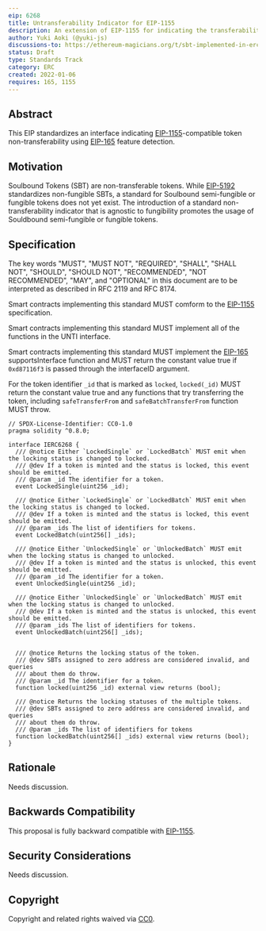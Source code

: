 ```yaml
---
eip: 6268
title: Untransferability Indicator for EIP-1155
description: An extension of EIP-1155 for indicating the transferability of the token.
author: Yuki Aoki (@yuki-js)
discussions-to: https://ethereum-magicians.org/t/sbt-implemented-in-erc1155/12182
status: Draft
type: Standards Track
category: ERC
created: 2022-01-06
requires: 165, 1155
---
```


## Abstract

This EIP standardizes an interface indicating [EIP-1155](./eip-1155.md)-compatible token non-transferability using [EIP-165](./eip-165.md) feature detection.

## Motivation

Soulbound Tokens (SBT) are non-transferable tokens. While [EIP-5192](./eip-5192.md) standardizes non-fungible SBTs, a standard for Soulbound semi-fungible or fungible tokens does not yet exist. The introduction of a standard non-transferability indicator that is agnostic to fungibility promotes the usage of Souldbound semi-fungible or fungible tokens.

## Specification

The key words "MUST", "MUST NOT", "REQUIRED", "SHALL", "SHALL NOT", "SHOULD", "SHOULD NOT", "RECOMMENDED", "NOT RECOMMENDED", "MAY", and "OPTIONAL" in this document are to be interpreted as described in RFC 2119 and RFC 8174.

Smart contracts implementing this standard MUST comform to the [EIP-1155](./eip-1155.md) specification.

Smart contracts implementing this standard MUST implement all of the functions in the UNTI interface.

Smart contracts implementing this standard MUST implement the [EIP-165](./eip-165.md) supportsInterface function and MUST return the constant value true if `0xd87116f3` is passed through the interfaceID argument.

For the token identifier `_id` that is marked as `locked`, `locked(_id)` MUST return the constant value true and any functions that try transferring the token, including `safeTransferFrom` and `safeBatchTransferFrom` function MUST throw.

```solidity
// SPDX-License-Identifier: CC0-1.0
pragma solidity ^0.8.0;

interface IERC6268 {
  /// @notice Either `LockedSingle` or `LockedBatch` MUST emit when the locking status is changed to locked.
  /// @dev If a token is minted and the status is locked, this event should be emitted.
  /// @param _id The identifier for a token.
  event LockedSingle(uint256 _id);

  /// @notice Either `LockedSingle` or `LockedBatch` MUST emit when the locking status is changed to locked.
  /// @dev If a token is minted and the status is locked, this event should be emitted.
  /// @param _ids The list of identifiers for tokens.
  event LockedBatch(uint256[] _ids);

  /// @notice Either `UnlockedSingle` or `UnlockedBatch` MUST emit when the locking status is changed to unlocked.
  /// @dev If a token is minted and the status is unlocked, this event should be emitted.
  /// @param _id The identifier for a token.
  event UnlockedSingle(uint256 _id);

  /// @notice Either `UnlockedSingle` or `UnlockedBatch` MUST emit when the locking status is changed to unlocked.
  /// @dev If a token is minted and the status is unlocked, this event should be emitted.
  /// @param _ids The list of identifiers for tokens.
  event UnlockedBatch(uint256[] _ids);


  /// @notice Returns the locking status of the token.
  /// @dev SBTs assigned to zero address are considered invalid, and queries
  /// about them do throw.
  /// @param _id The identifier for a token.
  function locked(uint256 _id) external view returns (bool);

  /// @notice Returns the locking statuses of the multiple tokens.
  /// @dev SBTs assigned to zero address are considered invalid, and queries
  /// about them do throw.
  /// @param _ids The list of identifiers for tokens
  function lockedBatch(uint256[] _ids) external view returns (bool);
}
```

## Rationale

Needs discussion.

## Backwards Compatibility

This proposal is fully backward compatible with [EIP-1155](./eip-1155.md).

## Security Considerations

Needs discussion.

## Copyright

Copyright and related rights waived via [CC0](../LICENSE.md).
